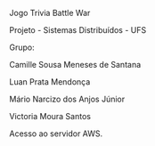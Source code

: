 Jogo Trivia Battle War

Projeto - Sistemas Distribuídos - UFS

Grupo:

Camille Sousa Meneses de Santana 

Luan Prata Mendonça 

Mário Narcizo dos Anjos Júnior 

Victoria Moura Santos 

Acesso ao servidor AWS.
